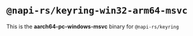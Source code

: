 # `@napi-rs/keyring-win32-arm64-msvc`

This is the **aarch64-pc-windows-msvc** binary for `@napi-rs/keyring`

